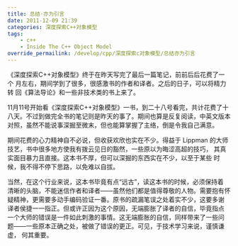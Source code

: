 ```yaml
---
title: 总结·亦为引言
date: 2011-12-09 21:39
categories: 深度探索C++对象模型
tags:
    - c++
    - Inside The C++ Object Model
override_permailink: /develop/cpp/深度探索c对象模型/总结亦为引言
---
```


《深度探索C++对象模型》终于在昨天写完了最后一篇笔记，前前后后花费了一个 月左右，期间学到了很多，很感激书的作者和译者。之后的日子，可以将精力转 回《算法导论》和一些非技术类的书上来了。

11月11号开始看《深度探索C++对象模型》一书，到二十八号看完，共计花费了十 八天。不过到做完全书的笔记则是昨天的事了。期间也算是反复阅读，中英文版本 对照，虽然不能说事深掘至微末，但也能算掌握了主络，倒是令我自己满意。

期间花费的心力精神自不必说，但收获欢欣也实在不少。得益于 Lippman 的大师技艺，书中很多地方使我有拨云见日的豁然，一些原以为晦涩高超的技巧， 其真实面目暴力且直接。这本书不厚，但可以深掘的东西实在不少，以至于某些 时候，我不得不停下思路，以免难以自拔。

当然，在这个行业来说，这本书毕竟有点“远古”，读这本书的时候，必须保持着 清晰的头脑，不能迷信作者和译者——虽然他们都是值得尊敬的人物。需要抱有怀 疑精神，更需要多动手编码验证一番。原书的疏漏笔误之处着实不少，这要多谢 译者侯捷一一指正。但或许正因为这个原因，无端膨胀了译者的自信，毕竟指点 一个大师的错误是一件如此刺激的事情。这无端膨胀的自信，同样带来了一些问 题——一些原本正确之处，被做了错误的更正。可见，于技术学习来说，谨慎谦虚， 何其重要。